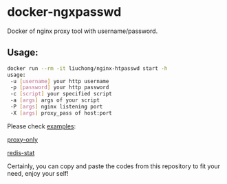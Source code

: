 # docker-ngxpasswd
Docker of nginx proxy tool with username/password.

## Usage:

``` bash
docker run --rm -it liuchong/nginx-htpasswd start -h
usage:
 -u [username] your http username
 -p [password] your http password
 -c [script] your specified script
 -a [args] args of your script
 -P [args] nginx listening port
 -X [args] proxy_pass of host:port
```

Please check [examples](https://github.com/liuchong/docker-nginx-htpasswd/tree/master/examples):

[proxy-only](https://github.com/liuchong/docker-nginx-htpasswd/tree/master/examples/proxy-only)

[redis-stat](https://github.com/liuchong/docker-nginx-htpasswd/tree/master/examples/redis-stat)

Certainly, you can copy and paste the codes from this repository to fit your need, enjoy your self!
